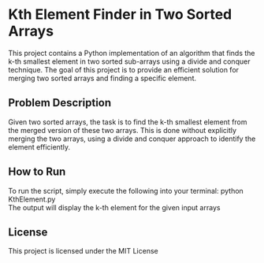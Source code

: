 # Kth Element Finder in Two Sorted Arrays
This project contains a Python implementation of an algorithm that finds the k-th smallest element in two sorted sub-arrays using a divide and conquer technique. The goal of this project is to provide an efficient solution for merging two sorted arrays and finding a specific element.

## Problem Description
Given two sorted arrays, the task is to find the k-th smallest element from the merged version of these two arrays. This is done without explicitly merging the two arrays, using a divide and conquer approach to identify the element efficiently.

## How to Run
To run the script, simply execute the following into your terminal: python KthElement.py  
The output will display the k-th element for the given input arrays

## License
This project is licensed under the MIT License
